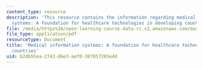 ```yaml
---
content_type: resource
description: 'This resource contains the information regarding medical information
  systems: A foundation for healthcare technologies in developing countries.'
file: /media/https%3A/open-learning-course-data-rc.s3.amazonaws.com/mas-965-nextlab-i-designing-mobile-technologies-for-the-next-billion-users-fall-2008/b2db55ea2743d6e3aef0387857265e4d_MITMAS_965F08_Lec14_bc.pdf
file_type: application/pdf
resourcetype: Document
title: 'Medical information systems: A foundation for healthcare technologies in developing
  countries'
uid: b2db55ea-2743-d6e3-aef0-387857265e4d
---
```

